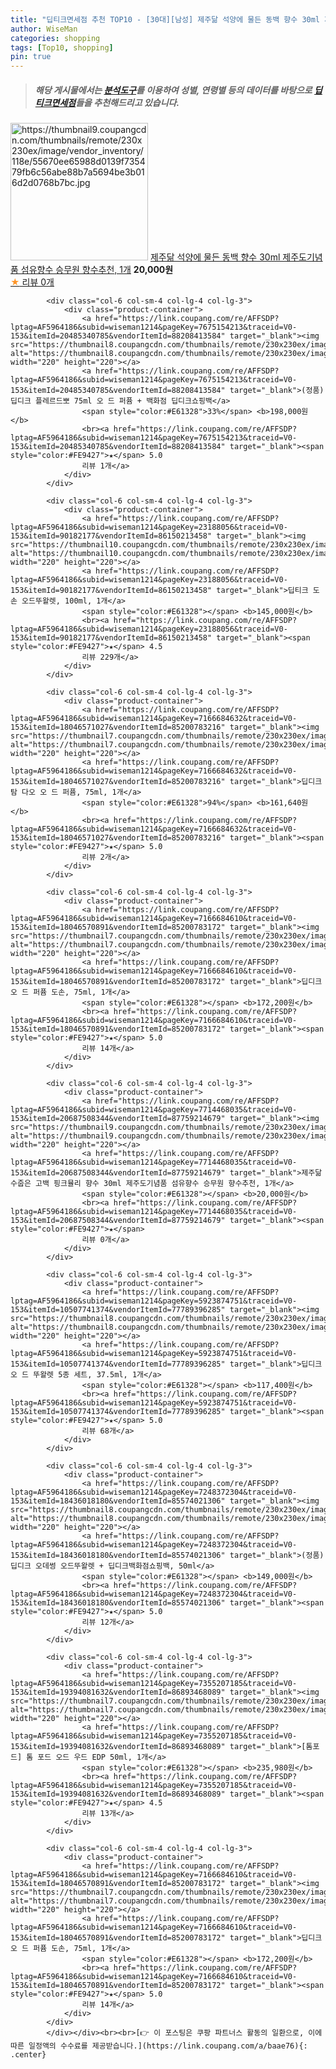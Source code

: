 ```yaml
---
title: "딥티크면세점 추천 TOP10 - [30대][남성] 제주닮 석양에 물든 동백 향수 30ml 제주도기념품 섬유향수 승무원 향수추천, 1개"
author: WiseMan
categories: shopping
tags: [Top10, shopping]
pin: true
---
```


> ##### 해당 게시물에서는 [**분석도구**](https://itemscout.io/)를 이용하여 **성별**, **연령별** 등의 데이터를 바탕으로 [**딥티크면세점**](https://link.coupang.com/a/baae76)들을 추천해드리고 있습니다.
<div class="container"><div class="row">
            <div class="col-6 col-sm-4 col-lg-4 col-lg-3">
                <div class="product-container">
                    <a href="https://link.coupang.com/re/AFFSDP?lptag=AF5964186&subid=wiseman1214&pageKey=7714465515&traceid=V0-153&itemId=20687492142&vendorItemId=87759199226" target="_blank"><img src="https://thumbnail9.coupangcdn.com/thumbnails/remote/230x230ex/image/vendor_inventory/118e/55670ee65988d0139f735479fb6c56abe88b7a5694be3b016d2d0768b7bc.jpg" alt="https://thumbnail9.coupangcdn.com/thumbnails/remote/230x230ex/image/vendor_inventory/118e/55670ee65988d0139f735479fb6c56abe88b7a5694be3b016d2d0768b7bc.jpg" width="220" height="220"></a>
                    <a href="https://link.coupang.com/re/AFFSDP?lptag=AF5964186&subid=wiseman1214&pageKey=7714465515&traceid=V0-153&itemId=20687492142&vendorItemId=87759199226" target="_blank">제주닮 석양에 물든 동백 향수 30ml 제주도기념품 섬유향수 승무원 향수추천, 1개</a>
                    <span style="color:#E61328"></span> <b>20,000원</b>
                    <br><a href="https://link.coupang.com/re/AFFSDP?lptag=AF5964186&subid=wiseman1214&pageKey=7714465515&traceid=V0-153&itemId=20687492142&vendorItemId=87759199226" target="_blank"><span style="color:#FE9427">★</span> 
                    리뷰 0개</a>
                </div>
            </div>
            
            <div class="col-6 col-sm-4 col-lg-4 col-lg-3">
                <div class="product-container">
                    <a href="https://link.coupang.com/re/AFFSDP?lptag=AF5964186&subid=wiseman1214&pageKey=7675154213&traceid=V0-153&itemId=20485340785&vendorItemId=88208413584" target="_blank"><img src="https://thumbnail8.coupangcdn.com/thumbnails/remote/230x230ex/image/vendor_inventory/d905/dce54f6fd1de304b1ef764f8b3b66c11f3baf4d56cdbb598e6152623dcb6.jpg" alt="https://thumbnail8.coupangcdn.com/thumbnails/remote/230x230ex/image/vendor_inventory/d905/dce54f6fd1de304b1ef764f8b3b66c11f3baf4d56cdbb598e6152623dcb6.jpg" width="220" height="220"></a>
                    <a href="https://link.coupang.com/re/AFFSDP?lptag=AF5964186&subid=wiseman1214&pageKey=7675154213&traceid=V0-153&itemId=20485340785&vendorItemId=88208413584" target="_blank">(정품)딥디크 플레르드뽀 75ml 오 드 퍼퓸 + 백화점 딥디크쇼핑백</a>
                    <span style="color:#E61328">33%</span> <b>198,000원</b>
                    <br><a href="https://link.coupang.com/re/AFFSDP?lptag=AF5964186&subid=wiseman1214&pageKey=7675154213&traceid=V0-153&itemId=20485340785&vendorItemId=88208413584" target="_blank"><span style="color:#FE9427">★</span> 5.0
                    리뷰 1개</a>
                </div>
            </div>
            
            <div class="col-6 col-sm-4 col-lg-4 col-lg-3">
                <div class="product-container">
                    <a href="https://link.coupang.com/re/AFFSDP?lptag=AF5964186&subid=wiseman1214&pageKey=23188056&traceid=V0-153&itemId=90182177&vendorItemId=86150213458" target="_blank"><img src="https://thumbnail10.coupangcdn.com/thumbnails/remote/230x230ex/image/vendor_inventory/2cb6/19251768779e4346dd0ef1b4e0fb8ee0c95fb95b6436c7a7e4363a9323ac.jpg" alt="https://thumbnail10.coupangcdn.com/thumbnails/remote/230x230ex/image/vendor_inventory/2cb6/19251768779e4346dd0ef1b4e0fb8ee0c95fb95b6436c7a7e4363a9323ac.jpg" width="220" height="220"></a>
                    <a href="https://link.coupang.com/re/AFFSDP?lptag=AF5964186&subid=wiseman1214&pageKey=23188056&traceid=V0-153&itemId=90182177&vendorItemId=86150213458" target="_blank">딥티크 도 손 오드뚜왈렛, 100ml, 1개</a>
                    <span style="color:#E61328"></span> <b>145,000원</b>
                    <br><a href="https://link.coupang.com/re/AFFSDP?lptag=AF5964186&subid=wiseman1214&pageKey=23188056&traceid=V0-153&itemId=90182177&vendorItemId=86150213458" target="_blank"><span style="color:#FE9427">★</span> 4.5
                    리뷰 229개</a>
                </div>
            </div>
            
            <div class="col-6 col-sm-4 col-lg-4 col-lg-3">
                <div class="product-container">
                    <a href="https://link.coupang.com/re/AFFSDP?lptag=AF5964186&subid=wiseman1214&pageKey=7166684632&traceid=V0-153&itemId=18046571027&vendorItemId=85200783216" target="_blank"><img src="https://thumbnail7.coupangcdn.com/thumbnails/remote/230x230ex/image/vendor_inventory/03c5/c5d89b6bd529edbb3d139c27e0430c2a9c69540959eb8a0546186fc5854b.jpg" alt="https://thumbnail7.coupangcdn.com/thumbnails/remote/230x230ex/image/vendor_inventory/03c5/c5d89b6bd529edbb3d139c27e0430c2a9c69540959eb8a0546186fc5854b.jpg" width="220" height="220"></a>
                    <a href="https://link.coupang.com/re/AFFSDP?lptag=AF5964186&subid=wiseman1214&pageKey=7166684632&traceid=V0-153&itemId=18046571027&vendorItemId=85200783216" target="_blank">딥디크 탐 다오 오 드 퍼퓸, 75ml, 1개</a>
                    <span style="color:#E61328">94%</span> <b>161,640원</b>
                    <br><a href="https://link.coupang.com/re/AFFSDP?lptag=AF5964186&subid=wiseman1214&pageKey=7166684632&traceid=V0-153&itemId=18046571027&vendorItemId=85200783216" target="_blank"><span style="color:#FE9427">★</span> 5.0
                    리뷰 2개</a>
                </div>
            </div>
            
            <div class="col-6 col-sm-4 col-lg-4 col-lg-3">
                <div class="product-container">
                    <a href="https://link.coupang.com/re/AFFSDP?lptag=AF5964186&subid=wiseman1214&pageKey=7166684610&traceid=V0-153&itemId=18046570891&vendorItemId=85200783172" target="_blank"><img src="https://thumbnail7.coupangcdn.com/thumbnails/remote/230x230ex/image/vendor_inventory/ed7b/2fe035e463fa63763aee0da96f6a10cb310333fc305e066f57505bf34a5d.jpg" alt="https://thumbnail7.coupangcdn.com/thumbnails/remote/230x230ex/image/vendor_inventory/ed7b/2fe035e463fa63763aee0da96f6a10cb310333fc305e066f57505bf34a5d.jpg" width="220" height="220"></a>
                    <a href="https://link.coupang.com/re/AFFSDP?lptag=AF5964186&subid=wiseman1214&pageKey=7166684610&traceid=V0-153&itemId=18046570891&vendorItemId=85200783172" target="_blank">딥디크 오 드 퍼퓸 도손, 75ml, 1개</a>
                    <span style="color:#E61328"></span> <b>172,200원</b>
                    <br><a href="https://link.coupang.com/re/AFFSDP?lptag=AF5964186&subid=wiseman1214&pageKey=7166684610&traceid=V0-153&itemId=18046570891&vendorItemId=85200783172" target="_blank"><span style="color:#FE9427">★</span> 5.0
                    리뷰 14개</a>
                </div>
            </div>
            
            <div class="col-6 col-sm-4 col-lg-4 col-lg-3">
                <div class="product-container">
                    <a href="https://link.coupang.com/re/AFFSDP?lptag=AF5964186&subid=wiseman1214&pageKey=7714468035&traceid=V0-153&itemId=20687508344&vendorItemId=87759214679" target="_blank"><img src="https://thumbnail9.coupangcdn.com/thumbnails/remote/230x230ex/image/vendor_inventory/e256/ae9ac64bd435d663066771c23083ee7ad0feee56fb8eca512423f12e4f19.jpg" alt="https://thumbnail9.coupangcdn.com/thumbnails/remote/230x230ex/image/vendor_inventory/e256/ae9ac64bd435d663066771c23083ee7ad0feee56fb8eca512423f12e4f19.jpg" width="220" height="220"></a>
                    <a href="https://link.coupang.com/re/AFFSDP?lptag=AF5964186&subid=wiseman1214&pageKey=7714468035&traceid=V0-153&itemId=20687508344&vendorItemId=87759214679" target="_blank">제주닮 수줍은 고백 핑크뮬리 향수 30ml 제주도기념품 섬유향수 승무원 향수추천, 1개</a>
                    <span style="color:#E61328"></span> <b>20,000원</b>
                    <br><a href="https://link.coupang.com/re/AFFSDP?lptag=AF5964186&subid=wiseman1214&pageKey=7714468035&traceid=V0-153&itemId=20687508344&vendorItemId=87759214679" target="_blank"><span style="color:#FE9427">★</span> 
                    리뷰 0개</a>
                </div>
            </div>
            
            <div class="col-6 col-sm-4 col-lg-4 col-lg-3">
                <div class="product-container">
                    <a href="https://link.coupang.com/re/AFFSDP?lptag=AF5964186&subid=wiseman1214&pageKey=5923874751&traceid=V0-153&itemId=10507741374&vendorItemId=77789396285" target="_blank"><img src="https://thumbnail8.coupangcdn.com/thumbnails/remote/230x230ex/image/vendor_inventory/0ba5/05e3051c9390e29a02763576f15c26e458b38ebd83a8123b372f0cf15c1c.jpg" alt="https://thumbnail8.coupangcdn.com/thumbnails/remote/230x230ex/image/vendor_inventory/0ba5/05e3051c9390e29a02763576f15c26e458b38ebd83a8123b372f0cf15c1c.jpg" width="220" height="220"></a>
                    <a href="https://link.coupang.com/re/AFFSDP?lptag=AF5964186&subid=wiseman1214&pageKey=5923874751&traceid=V0-153&itemId=10507741374&vendorItemId=77789396285" target="_blank">딥디크 오 드 뚜왈렛 5종 세트, 37.5ml, 1개</a>
                    <span style="color:#E61328"></span> <b>117,400원</b>
                    <br><a href="https://link.coupang.com/re/AFFSDP?lptag=AF5964186&subid=wiseman1214&pageKey=5923874751&traceid=V0-153&itemId=10507741374&vendorItemId=77789396285" target="_blank"><span style="color:#FE9427">★</span> 5.0
                    리뷰 68개</a>
                </div>
            </div>
            
            <div class="col-6 col-sm-4 col-lg-4 col-lg-3">
                <div class="product-container">
                    <a href="https://link.coupang.com/re/AFFSDP?lptag=AF5964186&subid=wiseman1214&pageKey=7248372304&traceid=V0-153&itemId=18436018180&vendorItemId=85574021306" target="_blank"><img src="https://thumbnail8.coupangcdn.com/thumbnails/remote/230x230ex/image/vendor_inventory/5ced/f0cb4a91ac9f9a4b161ff99fe665f8036b18c63e7f4f7369e093254e9a00.jpg" alt="https://thumbnail8.coupangcdn.com/thumbnails/remote/230x230ex/image/vendor_inventory/5ced/f0cb4a91ac9f9a4b161ff99fe665f8036b18c63e7f4f7369e093254e9a00.jpg" width="220" height="220"></a>
                    <a href="https://link.coupang.com/re/AFFSDP?lptag=AF5964186&subid=wiseman1214&pageKey=7248372304&traceid=V0-153&itemId=18436018180&vendorItemId=85574021306" target="_blank">(정품)딥디크 오데썽 오드뚜왈렛 + 딥디크백화점쇼핑백, 50ml</a>
                    <span style="color:#E61328"></span> <b>149,000원</b>
                    <br><a href="https://link.coupang.com/re/AFFSDP?lptag=AF5964186&subid=wiseman1214&pageKey=7248372304&traceid=V0-153&itemId=18436018180&vendorItemId=85574021306" target="_blank"><span style="color:#FE9427">★</span> 5.0
                    리뷰 12개</a>
                </div>
            </div>
            
            <div class="col-6 col-sm-4 col-lg-4 col-lg-3">
                <div class="product-container">
                    <a href="https://link.coupang.com/re/AFFSDP?lptag=AF5964186&subid=wiseman1214&pageKey=7355207185&traceid=V0-153&itemId=19394081632&vendorItemId=86893468089" target="_blank"><img src="https://thumbnail7.coupangcdn.com/thumbnails/remote/230x230ex/image/vendor_inventory/5ea2/0a1816e023b45ef2b9edf3bf2022025eb8a897dfda2e8b09a8fb0333a57e.jpg" alt="https://thumbnail7.coupangcdn.com/thumbnails/remote/230x230ex/image/vendor_inventory/5ea2/0a1816e023b45ef2b9edf3bf2022025eb8a897dfda2e8b09a8fb0333a57e.jpg" width="220" height="220"></a>
                    <a href="https://link.coupang.com/re/AFFSDP?lptag=AF5964186&subid=wiseman1214&pageKey=7355207185&traceid=V0-153&itemId=19394081632&vendorItemId=86893468089" target="_blank">[톰포드] 톰 포드 오드 우드 EDP 50ml, 1개</a>
                    <span style="color:#E61328"></span> <b>235,980원</b>
                    <br><a href="https://link.coupang.com/re/AFFSDP?lptag=AF5964186&subid=wiseman1214&pageKey=7355207185&traceid=V0-153&itemId=19394081632&vendorItemId=86893468089" target="_blank"><span style="color:#FE9427">★</span> 4.5
                    리뷰 13개</a>
                </div>
            </div>
            
            <div class="col-6 col-sm-4 col-lg-4 col-lg-3">
                <div class="product-container">
                    <a href="https://link.coupang.com/re/AFFSDP?lptag=AF5964186&subid=wiseman1214&pageKey=7166684610&traceid=V0-153&itemId=18046570891&vendorItemId=85200783172" target="_blank"><img src="https://thumbnail7.coupangcdn.com/thumbnails/remote/230x230ex/image/vendor_inventory/ed7b/2fe035e463fa63763aee0da96f6a10cb310333fc305e066f57505bf34a5d.jpg" alt="https://thumbnail7.coupangcdn.com/thumbnails/remote/230x230ex/image/vendor_inventory/ed7b/2fe035e463fa63763aee0da96f6a10cb310333fc305e066f57505bf34a5d.jpg" width="220" height="220"></a>
                    <a href="https://link.coupang.com/re/AFFSDP?lptag=AF5964186&subid=wiseman1214&pageKey=7166684610&traceid=V0-153&itemId=18046570891&vendorItemId=85200783172" target="_blank">딥디크 오 드 퍼퓸 도손, 75ml, 1개</a>
                    <span style="color:#E61328"></span> <b>172,200원</b>
                    <br><a href="https://link.coupang.com/re/AFFSDP?lptag=AF5964186&subid=wiseman1214&pageKey=7166684610&traceid=V0-153&itemId=18046570891&vendorItemId=85200783172" target="_blank"><span style="color:#FE9427">★</span> 5.0
                    리뷰 14개</a>
                </div>
            </div>
            </div></div><br><br>[👉 이 포스팅은 쿠팡 파트너스 활동의 일환으로, 이에 따른 일정액의 수수료를 제공받습니다.](https://link.coupang.com/a/baae76){: .center}